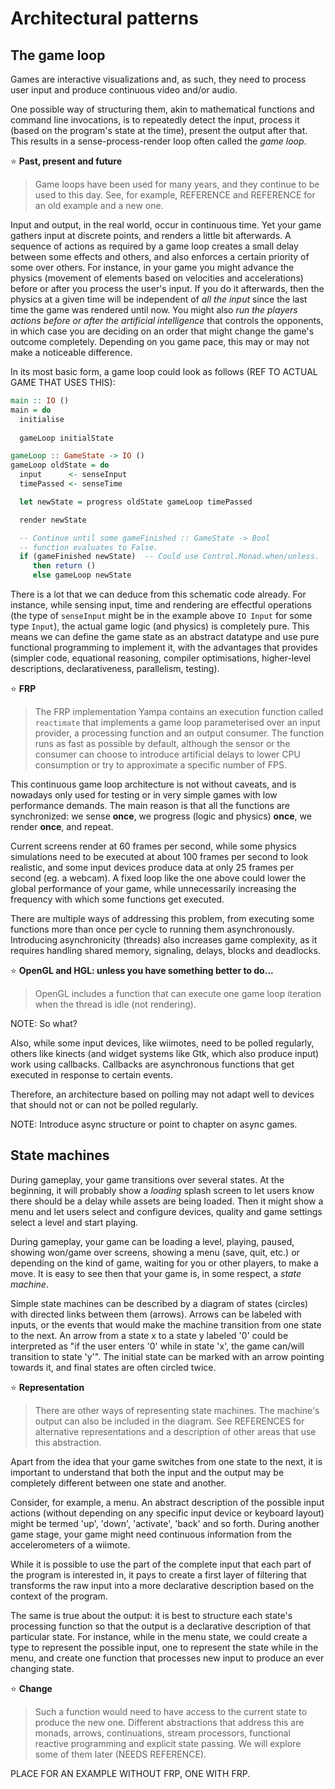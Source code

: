 
# Architectural patterns

## The game loop

Games are interactive visualizations and, as such, they need to process user
input and produce continuous video and/or audio. 

One possible way of structuring them, akin to mathematical functions and
command line invocations, is to repeatedly detect the input, process it (based
on the program's state at the time), present the output after that. This
results in a sense-process-render loop often called the *game loop*.

:star: **Past, present and future**

> Game loops have been used for many years, and they continue to be
> used to this day. See, for example, REFERENCE and REFERENCE for
> an old example and a new one.

Input and output, in the real world, occur in continuous time. Yet your game
gathers input at discrete points, and renders a little bit afterwards. A
sequence of actions as required by a game loop creates a small delay between
some effects and others, and also enforces a certain priority of some over
others. For instance, in your game you might advance the physics (movement of
elements based on velocities and accelerations) before or after you process the
user's input. If you do it afterwards, then the physics at a given time will be
independent of *all the input* since the last time the game was rendered until
now. You might also *run the players actions before or after the artificial
intelligence* that controls the opponents, in which case you are deciding on an
order that might change the game's outcome completely. Depending on you game
pace, this may or may not make a noticeable difference.

In its most basic form, a game loop could look as follows (REF TO ACTUAL GAME
THAT USES THIS):

``` haskell
main :: IO ()
main = do
  initialise
  
  gameLoop initialState

gameLoop :: GameState -> IO ()
gameLoop oldState = do
  input      <- senseInput
  timePassed <- senseTime

  let newState = progress oldState gameLoop timePassed

  render newState

  -- Continue until some gameFinished :: GameState -> Bool
  -- function evaluates to False.
  if (gameFinished newState)  -- Could use Control.Monad.when/unless.
     then return ()
     else gameLoop newState
```

There is a lot that we can deduce from this schematic code already. For
instance, while sensing input, time and rendering are effectful operations (the
type of `senseInput` might be in the example above `IO Input` for some type
`Input`), the actual game logic (and physics) is completely pure. This means we
can define the game state as an abstract datatype and use pure functional
programming to implement it, with the advantages that provides (simpler code,
equational reasoning, compiler optimisations, higher-level descriptions,
declarativeness, parallelism, testing).

:star: **FRP**

> The FRP implementation Yampa contains an execution function called
> `reactimate` that implements a game loop parameterised over an input
> provider, a processing function and an output consumer. The function runs as
> fast as possible by default, although the sensor or the consumer can choose
> to introduce artificial delays to lower CPU consumption or try to approximate
> a specific number of FPS.

This continuous game loop architecture is not without caveats, and is nowadays
only used for testing or in very simple games with low performance demands. The
main reason is that all the functions are synchronized: we sense **once**, we
progress (logic and physics) **once**, we render **once**, and repeat.

Current screens render at 60 frames per second, while some physics simulations
need to be executed at about 100 frames per second to look realistic, and some
input devices produce data at only 25 frames per second (eg. a webcam). A fixed
loop like the one above could lower the global performance of your game, while
unnecessarily increasing the frequency with which some functions get executed.

There are multiple ways of addressing this problem, from executing some
functions more than once per cycle to running them asynchronously. Introducing
asynchronicity (threads) also increases game complexity, as it requires
handling shared memory, signaling, delays, blocks and deadlocks.

:star: **OpenGL and HGL: unless you have something better to do...**

> OpenGL includes a function that can execute one game loop iteration
> when the thread is idle (not rendering).

NOTE: So what?

Also, while some input devices, like wiimotes, need to be polled regularly, others
like kinects (and widget systems like Gtk, which also produce input) work using
callbacks. Callbacks are asynchronous functions that get executed in response to
certain events.

Therefore, an architecture based on polling may not adapt well to devices
that should not or can not be polled regularly.

NOTE: Introduce async structure or point to chapter on async games.

## State machines

During gameplay, your game transitions over several states. At the beginning,
it will probably show a *loading* splash screen to let users know there should
be a delay while assets are being loaded. Then it might show a menu and let
users select and configure devices, quality and game settings select a level
and start playing.

During gameplay, your game can be loading a level, playing, paused, showing
won/game over screens, showing a menu (save, quit, etc.) or depending on the
kind of game, waiting for you or other players, to make a move.  It is easy to
see then that your game is, in some respect, a *state machine*.

Simple state machines can be described by a diagram of states (circles) with
directed links between them (arrows). Arrows can be labeled with inputs, or the
events that would make the machine transition from one state to the next.  An
arrow from a state x to a state y labeled '0' could be interpreted as "if the
user enters '0' while in state 'x', the game can/will transition to state 'y'".
The initial state can be marked with an arrow pointing towards it, and final
states are often circled twice.

:star: **Representation**

> There are other ways of representing state machines. The machine's output
> can also be included in the diagram. See REFERENCES for alternative
> representations and a description of other areas that use this abstraction.

Apart from the idea that your game switches from one state to the next,
it is important to understand that both the input and the output may be
completely different between one state and another.

Consider, for example, a menu. An abstract description of the possible
input actions (without depending on any specific input device or keyboard
layout) might be termed 'up', 'down', 'activate', 'back' and so forth.
During another game stage, your game might need continuous information
from the accelerometers of a wiimote.

While it is possible to use the part of the complete input that each part of
the program is interested in, it pays to create a first layer of filtering that
transforms the raw input into a more declarative description based on the
context of the program.

The same is true about the output: it is best to structure each state's
processing function so that the output is a declarative description of
that particular state. For instance, while in the menu state, we could
create a type to represent the possible input, one to represent the
state while in the menu, and create one function that processes
new input to produce an ever changing state.

:star: **Change**

> Such a function would need to have access to the current state to produce the
> new one. Different abstractions that address this are monads, arrows,
> continuations, stream processors, functional reactive programming and
> explicit state passing. We will explore some of them later (NEEDS REFERENCE).

PLACE FOR AN EXAMPLE WITHOUT FRP, ONE WITH FRP.
